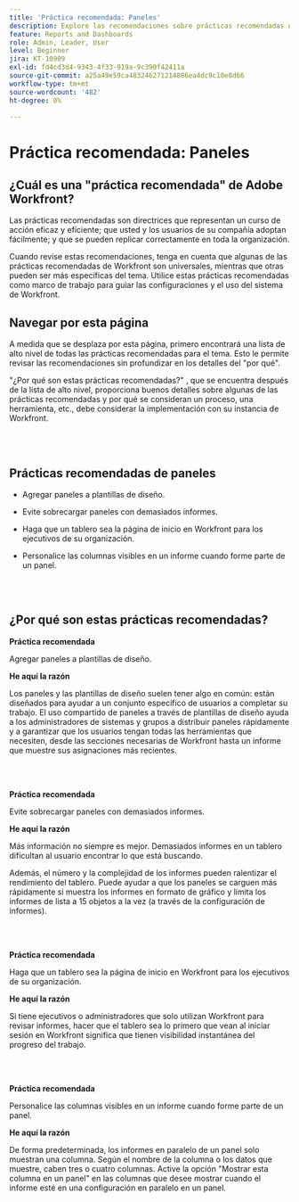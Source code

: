 ```yaml
---
title: 'Práctica recomendada: Paneles'
description: Explore las recomendaciones sobre prácticas recomendadas de los expertos de Adobe Workfront acerca de la configuración, administración y uso de paneles de Workfront.
feature: Reports and Dashboards
role: Admin, Leader, User
level: Beginner
jira: KT-10909
exl-id: fd4cd3d4-9343-4f33-919a-9c390f42411a
source-git-commit: a25a49e59ca483246271214886ea4dc9c10e8d66
workflow-type: tm+mt
source-wordcount: '482'
ht-degree: 0%

---
```


# Práctica recomendada: Paneles

## ¿Cuál es una &quot;práctica recomendada&quot; de Adobe Workfront?

Las prácticas recomendadas son directrices que representan un curso de acción eficaz y eficiente; que usted y los usuarios de su compañía adoptan fácilmente; y que se pueden replicar correctamente en toda la organización.

Cuando revise estas recomendaciones, tenga en cuenta que algunas de las prácticas recomendadas de Workfront son universales, mientras que otras pueden ser más específicas del tema. Utilice estas prácticas recomendadas como marco de trabajo para guiar las configuraciones y el uso del sistema de Workfront.

## Navegar por esta página

A medida que se desplaza por esta página, primero encontrará una lista de alto nivel de todas las prácticas recomendadas para el tema. Esto le permite revisar las recomendaciones sin profundizar en los detalles del &quot;por qué&quot;.

&quot;¿Por qué son estas prácticas recomendadas?&quot; , que se encuentra después de la lista de alto nivel, proporciona buenos detalles sobre algunas de las prácticas recomendadas y por qué se consideran un proceso, una herramienta, etc., debe considerar la implementación con su instancia de Workfront.

</br>
</br>

## Prácticas recomendadas de paneles

* Agregar paneles a plantillas de diseño.

* Evite sobrecargar paneles con demasiados informes.

* Haga que un tablero sea la página de inicio en Workfront para los ejecutivos de su organización.

* Personalice las columnas visibles en un informe cuando forme parte de un panel.


</br>
</br>


## ¿Por qué son estas prácticas recomendadas?

**Práctica recomendada**

Agregar paneles a plantillas de diseño.

**He aquí la razón**

Los paneles y las plantillas de diseño suelen tener algo en común: están diseñados para ayudar a un conjunto específico de usuarios a completar su trabajo. El uso compartido de paneles a través de plantillas de diseño ayuda a los administradores de sistemas y grupos a distribuir paneles rápidamente y a garantizar que los usuarios tengan todas las herramientas que necesiten, desde las secciones necesarias de Workfront hasta un informe que muestre sus asignaciones más recientes.

</br>
</br>

**Práctica recomendada**

Evite sobrecargar paneles con demasiados informes.

**He aquí la razón**

Más información no siempre es mejor. Demasiados informes en un tablero dificultan al usuario encontrar lo que está buscando.

Además, el número y la complejidad de los informes pueden ralentizar el rendimiento del tablero. Puede ayudar a que los paneles se carguen más rápidamente si muestra los informes en formato de gráfico y limita los informes de lista a 15 objetos a la vez (a través de la configuración de informes).

</br>
</br>

**Práctica recomendada**

Haga que un tablero sea la página de inicio en Workfront para los ejecutivos de su organización.

**He aquí la razón**

Si tiene ejecutivos o administradores que solo utilizan Workfront para revisar informes, hacer que el tablero sea lo primero que vean al iniciar sesión en Workfront significa que tienen visibilidad instantánea del progreso del trabajo.

</br>
</br>

**Práctica recomendada**

Personalice las columnas visibles en un informe cuando forme parte de un panel.

**He aquí la razón**

De forma predeterminada, los informes en paralelo de un panel solo muestran una columna. Según el nombre de la columna o los datos que muestre, caben tres o cuatro columnas. Active la opción &quot;Mostrar esta columna en un panel&quot; en las columnas que desee mostrar cuando el informe esté en una configuración en paralelo en un panel.
